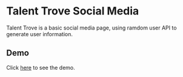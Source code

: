 # Talent Trove Social Media

  Talent Trove is a basic social media page, using ramdom user API to generate user information.

## Demo 

 Click [here](https://marcelolop.github.io/talent-trove-social-media/) to see the demo.

 
